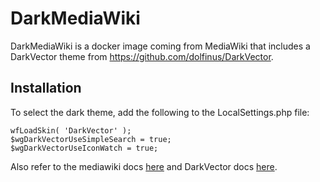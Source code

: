 # DarkMediaWiki
DarkMediaWiki is a docker image coming from MediaWiki that includes a DarkVector theme from https://github.com/dolfinus/DarkVector.

## Installation
To select the dark theme, add the following to the LocalSettings.php file:

    wfLoadSkin( 'DarkVector' );
    $wgDarkVectorUseSimpleSearch = true;
    $wgDarkVectorUseIconWatch = true;

 Also refer to the mediawiki docs [here](https://www.mediawiki.org/wiki/Manual:Skin_configuration#:~:text=skins%20are%20analogous.-,Setting%20the%20default%20skin%20for%20a%20wiki,specified%20in%20the%20skin%20file.) and DarkVector docs [here](https://www.mediawiki.org/wiki/Skin:DarkVector).
